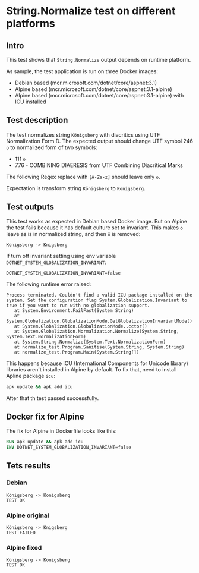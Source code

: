 # String.Normalize test on different platforms

## Intro

This test shows that `String.Normalize` output depends on runtime platform.

As sample, the test application is run on three Docker images:

- Debian based (mcr.microsoft.com/dotnet/core/aspnet:3.1)
- Alpine based (mcr.microsoft.com/dotnet/core/aspnet:3.1-alpine)
- Alpine based (mcr.microsoft.com/dotnet/core/aspnet:3.1-alpine) with ICU installed

## Test description

The test normalizes string `Königsberg` with diacritics using UTF Normalization Form D.
The expected output should change UTF symbol 246 `ö` to normalized form of two symbols:
 - 111 `o`
 - 776 - COMBINING DIAERESIS from UTF Combining Diacritical Marks

 The following Regex replace with `[A-Za-z]` should leave only `o`.

Expectation is transform string `Königsberg` to `Konigsberg`.

## Test outputs

This test works as expected in Debian based Docker image. But on Alpine the test fails because it has default culture set to invariant. This makes `ö` leave as is in normalized string, and then `ö` is removed:

```
Königsberg -> Knigsberg
```

If turn off invariant setting using env variable `DOTNET_SYSTEM_GLOBALIZATION_INVARIANT`:

```
DOTNET_SYSTEM_GLOBALIZATION_INVARIANT=false
```

The following runtime error raised:

```
Process terminated. Couldn't find a valid ICU package installed on the system. Set the configuration flag System.Globalization.Invariant to true if you want to run with no globalization support.
   at System.Environment.FailFast(System String)
   at System.Globalization.GlobalizationMode.GetGlobalizationInvariantMode()
   at System.Globalization.GlobalizationMode..cctor()
   at System.Globalization.Normalization.Normalize(System.String, System.Text.NormalizationForm)
   at System.String.Normalize(System.Text.NormalizationForm)
   at normalize_test.Program.Sanitise(System.String, System.String)
   at normalize_test.Program.Main(System.String[])
```

This happens because ICU (International Components for Unicode library) libraries aren't installed in Alpine by default. To fix that, need to install Apline package `icu`:

```bash
apk update && apk add icu
```

After that th test passed successfully.

## Docker fix for Alpine

The fix for Alpine in Dockerfile looks like this:

```Dockerfile
RUN apk update && apk add icu
ENV DOTNET_SYSTEM_GLOBALIZATION_INVARIANT=false
```

## Tets results

### Debian

```
Königsberg -> Konigsberg
TEST OK 
```

### Alpine original

```
Königsberg -> Knigsberg
TEST FAILED
```

### Alpine fixed

```
Königsberg -> Konigsberg
TEST OK 
```

